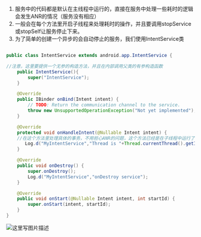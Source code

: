 1. 服务中的代码都是默认在主线程中运行的，直接在服务中处理一些耗时的逻辑会发生ANR的情况（服务没有相应）
2. 一般会在每个方法里开启子线程来处理耗时的操作，并且要调用stopService或stopSelf让服务停止下来。
3. 为了简单的创建一个异步的会自动停止的服务，我们使用IntentService类

```java

public class IntentService extends android.app.IntentService {

//注意，这里要提供一个无参的构造方法，并且在内部调用父类的有参构造函数
    public IntentService(){
        super("IntentService");
    }

    @Override
    public IBinder onBind(Intent intent) {
        // TODO: Return the communication channel to the service.
        throw new UnsupportedOperationException("Not yet implemented");
    }

    @Override
    protected void onHandleIntent(@Nullable Intent intent) {
    //在这个方法里处理具体的事务，不用担心ANR的问题，这个方法已经是在子线程中运行了
       Log.d("MyIntentService","Thread is "+Thread.currentThread().getId());
    }

    @Override
    public void onDestroy() {
        super.onDestroy();
        Log.d("MyIntentService","onDestroy service");
    }

    @Override
    public void onStart(@Nullable Intent intent, int startId) {
        super.onStart(intent, startId);
    }
}
```
![这里写图片描述](https://img-blog.csdn.net/20180627143435583?watermark/2/text/aHR0cHM6Ly9ibG9nLmNzZG4ubmV0L2F5YW5nYW5uOTE1/font/5a6L5L2T/fontsize/400/fill/I0JBQkFCMA==/dissolve/70)

